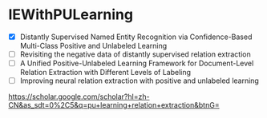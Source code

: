 # IEWithPULearning

- [x] Distantly Supervised Named Entity Recognition via Confidence-Based Multi-Class Positive and Unlabeled Learning
- [ ] Revisiting the negative data of distantly supervised relation extraction
- [ ] A Unified Positive-Unlabeled Learning Framework for Document-Level Relation Extraction with Different Levels of Labeling
- [ ] Improving neural relation extraction with positive and unlabeled learning

https://scholar.google.com/scholar?hl=zh-CN&as_sdt=0%2C5&q=pu+learning+relation+extraction&btnG=
